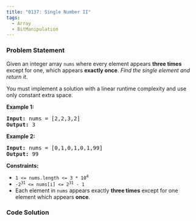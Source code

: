 ```yaml
---
title: "0137: Single Number II"
tags:
  - Array
  - BitManipulation
---
```

### Problem Statement

<p>Given an integer array <code>nums</code> where every element appears <strong>three times</strong> except for one, which appears <strong>exactly once</strong>. <em>Find the single element and return it</em>.</p>

<p>You must implement a solution with a linear runtime complexity and use only constant extra space.</p>


<p><strong class="example">Example 1:</strong></p>
<pre><strong>Input:</strong> nums = [2,2,3,2]
<strong>Output:</strong> 3
</pre><p><strong class="example">Example 2:</strong></p>
<pre><strong>Input:</strong> nums = [0,1,0,1,0,1,99]
<strong>Output:</strong> 99
</pre>

<p><strong>Constraints:</strong></p>

<ul>
	<li><code>1 &lt;= nums.length &lt;= 3 * 10<sup>4</sup></code></li>
	<li><code>-2<sup>31</sup> &lt;= nums[i] &lt;= 2<sup>31</sup> - 1</code></li>
	<li>Each element in <code>nums</code> appears exactly <strong>three times</strong> except for one element which appears <strong>once</strong>.</li>
</ul>


### Code Solution

```python

```
